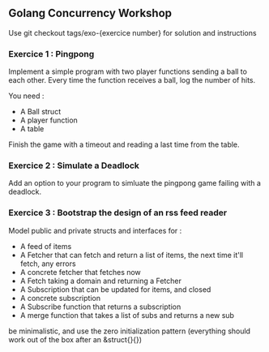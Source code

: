 ## Golang Concurrency Workshop

Use git checkout tags/exo-{exercice number} for solution and instructions

### Exercice 1 : Pingpong

Implement a simple program with two player functions sending a ball to each other.
Every time the function receives a ball, log the number of hits.

You need : 
- A Ball struct
- A player function
- A table 

Finish the game with a timeout and reading a last time from the table.

### Exercice 2 : Simulate a Deadlock

Add an option to your program to simluate the pingpong game failing with a deadlock.

### Exercice 3 : Bootstrap the design of an rss feed reader

Model public and private structs and interfaces for :
- A feed of items
- A Fetcher that can fetch and return a list of items, the next time it'll fetch, any errors
- A concrete fetcher that fetches now
- A Fetch taking a domain and returning a Fetcher
- A Subscription that can be updated for items, and closed
- A concrete subscription
- A Subscribe function that returns a subscription
- A merge function that takes a list of subs and returns a new sub

be minimalistic, and use the zero initialization pattern (everything should work out of the box after an &struct{}{})


